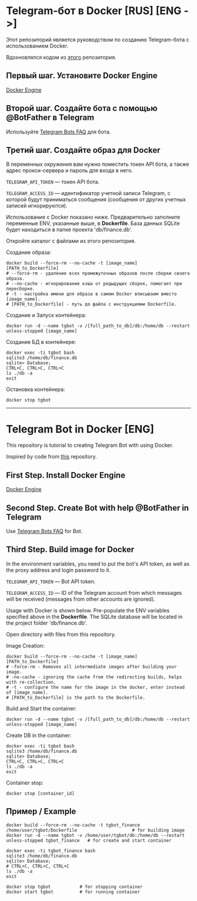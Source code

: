 # Telegram-бот в Docker [RUS]  [ENG ->]

Этот репозиторий является руководством по созданию Telegram-бота с использованием Docker.

Вдохновлялся кодом из [этого](https://github.com/alexey-goloburdin/telegram-finance-bot) репозитория.

## Первый шаг. Установите Docker Engine

[Docker Engine](https://docs.docker.com/engine/install/ubuntu/)

## Второй шаг. Создайте бота с помощью @BotFather в Telegram

Используйте [Telegram Bots FAQ](https://core.telegram.org/bots/faq#how-do-i-create-a-bot ) для бота.

## Третий шаг. Создайте образ для Docker

В переменных окружения вам нужно поместить токен API бота, а также адрес прокси-сервера и пароль для входа в него.

`TELEGRAM_API_TOKEN` — токен API бота.

`TELEGRAM_ACCESS_ID` — идентификатор учетной записи Telegram, с которой будут приниматься сообщения (сообщения от других учетных записей игнорируются).

Использование с Docker показано ниже. Предварительно заполните переменные ENV, указанные выше, в __Dockerfile__. База данных SQLite будет находиться в папке проекта 'db/finance.db'.

Откройте каталог с файлами из этого репозитория.

Создание образа:

    docker build --force-rm --no-cache -t [image_name] [PATH_to_Dockerfile]
    # --force-rm - удаление всех промежуточных образов после сборки своего образа.
    # --no-cache - игнорирование кэша от редыдущих сборок, помогает при пересборке.
    # -t - настройка имени для образа в самом Docker вписываем вместо [image_name].
    # [PATH_to_Dockerfile] - путь до файла с инструкциями Dockerfile.

Создание и Запуск контейнера:

    docker run -d --name tgbot -v /[full_path_to_db]/db:/home/db --restart unless-stopped [image_name]
    
Создание БД в контейнере:

    docker exec -ti tgbot bash
    sqlite3 /home/db/finance.db
    sqlite> Database;
    CTRL+C, CTRL+C, CTRL+C
    ls ./db -a
    exit

Остановка контейнера:

    docker stop tgbot

-----------------------------------------------------------------

# Telegram Bot in Docker [ENG]

This repository is tutorial to creating Telegram Bot with using Docker.

Inspired by code from [this](https://github.com/alexey-goloburdin/telegram-finance-bot) repository.

## First Step. Install Docker Engine

[Docker Engine](https://docs.docker.com/engine/install/ubuntu/)

## Second Step. Create Bot with help @BotFather in Telegram

Use [Telegram Bots FAQ](https://core.telegram.org/bots/faq#how-do-i-create-a-bot) for Bot.

## Third Step. Build image for Docker

In the environment variables, you need to put the bot's API token, as well as the proxy address and login password to it.

  `TELEGRAM_API_TOKEN` — Bot API token.
  
  `TELEGRAM_ACCESS_ID` — ID of the Telegram account from which messages will be received (messages from other accounts are ignored).

Usage with Docker is shown below. Pre-populate the ENV variables specified above in the __Dockerfile__. The SQLite database will be located in the project folder 'db/finance.db'.

Open directory with files from this repository.

Image Creation:

    docker build --force-rm --no-cache -t [image_name] [PATH_to_Dockerfile]
    # -force-rm - Removes all intermediate images after building your image.
    # -no-cache - ignoring the cache from the redirecting builds, helps with re-collection.
    # -t - configure the name for the image in the docker, enter instead of [image_name].
    # [PATH_to_Dockerfile] is the path to the Dockerfile.

Build and Start the container:

    docker run -d --name tgbot -v /[full_path_to_db]/db:/home/db --restart unless-stopped [image_name]
    
Create DB in the container:

    docker exec -ti tgbot bash
    sqlite3 /home/db/finance.db
    sqlite> Database;
    CTRL+C, CTRL+C, CTRL+C
    ls ./db -a
    exit

Container stop:

    docker stop [container_id]
    
## Пример / Example

    docker build --force-rm --no-cache -t tgbot_finance /home/user/tgbot/Dockerfile                     # for building image
    docker run -d --name tgbot -v /home/user/tgbot/db:/home/db --restart unless-stopped tgbot_finance   # for create and start container
  
    docker exec -ti tgbot_finance bash
    sqlite3 /home/db/finance.db
    sqlite> Database;
    # CTRL+C, CTRL+C, CTRL+C
    ls ./db -a
    exit  

    docker stop tgbot           # for stopping container
    docker start tgbot          # for running container
